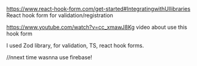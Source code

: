 https://www.react-hook-form.com/get-started#IntegratingwithUIlibraries  React hook form for validation/registration

https://www.youtube.com/watch?v=cc_xmawJ8Kg   video about use this hook form

I used Zod library, for validation, TS, react hook forms.


//nnext time wasnna use firebase! 